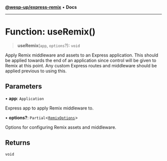 [**@wesp-up/express-remix**](../README.md) • **Docs**

---

# Function: useRemix()

> **useRemix**(`app`, `options`?): `void`

Apply Remix middleware and assets to an Express application. This should be
applied towards the end of an application since control will be given to
Remix at this point. Any custom Express routes and middleware should be
applied previous to using this.

## Parameters

• **app**: `Application`

Express app to apply Remix middleware to.

• **options?**: `Partial`\<[`RemixOptions`](../interfaces/RemixOptions.md)\>

Options for configuring Remix assets and middleware.

## Returns

`void`
